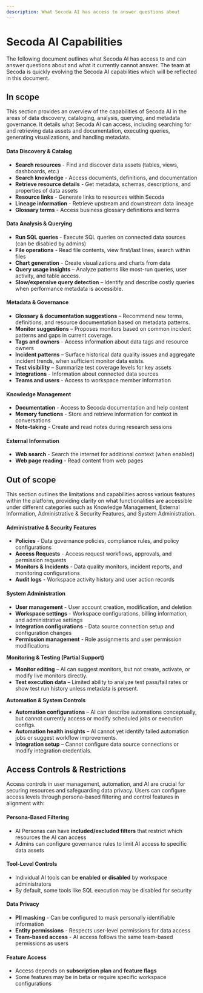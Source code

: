 ```yaml
---
description: What Secoda AI has access to answer questions about
---
```


# Secoda AI Capabilities

The following document outlines what Secoda AI has access to and can answer questions about and what it currently cannot answer. The team at Secoda is quickly evolving the Secoda AI capabilities which will be reflected in this document.

## In scope

This section provides an overview of the capabilities of Secoda AI in the areas of data discovery, cataloging, analysis, querying, and metadata governance. It details what Secoda AI can access, including searching for and retrieving data assets and documentation, executing queries, generating visualizations, and handling metadata.

#### **Data Discovery & Catalog**

* **Search resources** - Find and discover data assets (tables, views, dashboards, etc.)
* **Search knowledge** - Access documents, definitions, and documentation
* **Retrieve resource details** - Get metadata, schemas, descriptions, and properties of data assets
* **Resource links** - Generate links to resources within Secoda
* **Lineage information** - Retrieve upstream and downstream data lineage
* **Glossary terms** - Access business glossary definitions and terms

#### **Data Analysis & Querying**

* **Run SQL queries** - Execute SQL queries on connected data sources (can be disabled by admins)
* **File operations** - Read file contents, view first/last lines, search within files
* **Chart generation** - Create visualizations and charts from data
* **Query usage insights** – Analyze patterns like most-run queries, user activity, and table access.
* **Slow/expensive query detection** – Identify and describe costly queries when performance metadata is accessible.

#### **Metadata & Governance**

* **Glossary & documentation suggestions** – Recommend new terms, definitions, and resource documentation based on metadata patterns.
* **Monitor suggestions** – Proposes monitors based on common incident patterns and gaps in current coverage.
* **Tags and owners** - Access information about data tags and resource owners
* **Incident patterns** – Surface historical data quality issues and aggregate incident trends, when sufficient monitor data exists.
* **Test visibility** – Summarize test coverage levels for key assets&#x20;
* **Integrations** - Information about connected data sources
* **Teams and users** - Access to workspace member information

#### **Knowledge Management**

* **Documentation** - Access to Secoda documentation and help content
* **Memory functions** - Store and retrieve information for context in conversations
* **Note-taking** - Create and read notes during research sessions

#### **External Information**

* **Web search** - Search the internet for additional context (when enabled)
* **Web page reading** - Read content from web pages

## Out of scope

This section outlines the limitations and capabilities across various features within the platform, providing clarity on what functionalities are accessible under different categories such as Knowledge Management, External Information, Administrative & Security Features, and System Administration.

#### Administrative & Security Features

* **Policies** - Data governance policies, compliance rules, and policy configurations
* **Access Requests** - Access request workflows, approvals, and permission requests
* **Monitors & Incidents** - Data quality monitors, incident reports, and monitoring configurations
* **Audit logs** - Workspace activity history and user action records

#### System Administration

* **User management** - User account creation, modification, and deletion
* **Workspace settings** - Workspace configurations, billing information, and administrative settings
* **Integration configurations** - Data source connection setup and configuration changes
* **Permission management** - Role assignments and user permission modifications

**Monitoring & Testing (Partial Support)**

* **Monitor editing** – AI can suggest monitors, but not create, activate, or modify live monitors directly.
* **Test execution data** – Limited ability to analyze test pass/fail rates or show test run history unless metadata is present.

**Automation & System Controls**

* **Automation configurations** – AI can describe automations conceptually, but cannot currently access or modify scheduled jobs or execution configs.
* **Automation health insights** – AI cannot yet identify failed automation jobs or suggest workflow improvements.
* **Integration setup** – Cannot configure data source connections or modify integration credentials.

## **Access Controls & Restrictions**

Access controls in user management, automation, and AI are crucial for securing resources and safeguarding data privacy. Users can configure access levels through persona-based filtering and control features in alignment with:

#### **Persona-Based Filtering**

* AI Personas can have **included/excluded filters** that restrict which resources the AI can access
* Admins can configure governance rules to limit AI access to specific data assets

#### **Tool-Level Controls**

* Individual AI tools can be **enabled or disabled** by workspace administrators
* By default, some tools like SQL execution may be disabled for security

#### **Data Privacy**

* **PII masking** - Can be configured to mask personally identifiable information
* **Entity permissions** - Respects user-level permissions for data access
* **Team-based access** - AI access follows the same team-based permissions as users

#### **Feature Access**

* Access depends on **subscription plan** and **feature flags**
* Some features may be in beta or require specific workspace configurations
